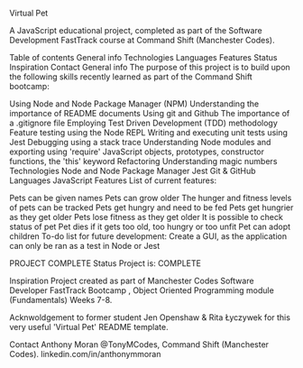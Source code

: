 Virtual Pet

A JavaScript educational project, completed as part of the Software Development FastTrack course at Command Shift (Manchester Codes).

Table of contents
General info
Technologies
Languages
Features
Status
Inspiration
Contact
General info
The purpose of this project is to build upon the following skills recently learned as part of the Command Shift bootcamp:

Using Node and Node Package Manager (NPM)
Understanding the importance of README documents
Using git and Github
The importance of a .gitignore file
Employing Test Driven Development (TDD) methodology
Feature testing using the Node REPL
Writing and executing unit tests using Jest
Debugging using a stack trace
Understanding Node modules and exporting using 'require'
JavaScript objects, prototypes, constructor functions, the 'this' keyword
Refactoring
Understanding magic numbers
Technologies
Node and Node Package Manager
Jest
Git & GitHub
Languages
JavaScript
Features
List of current features:

Pets can be given names
Pets can grow older
The hunger and fitness levels of pets can be tracked
Pets get hungry and need to be fed
Pets get hungrier as they get older
Pets lose fitness as they get older
It is possible to check status of pet
Pet dies if it gets too old, too hungry or too unfit
Pet can adopt children
To-do list for future development:
Create a GUI, as the application can only be ran as a test in Node or Jest

PROJECT COMPLETE
Status
Project is: COMPLETE

Inspiration
Project created as part of Manchester Codes Software Developer FastTrack Bootcamp , Object Oriented Programming module (Fundamentals) Weeks 7-8.

Acknwoldgement to former student Jen Openshaw & Rita Łyczywek for this very useful 'Virtual Pet' README template.

Contact
Anthony Moran @TonyMCodes, Command Shift (Manchester Codes). linkedin.com/in/anthonymmoran
